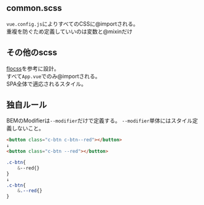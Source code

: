 ## common.scss
`vue.config.js`によりすべてのCSSに@importされる。  
重複を防ぐため定義していいのは変数と@mixinだけ

## その他のscss
[flocss](https://github.com/hiloki/flocss)を参考に設計。  
すべて`App.vue`でのみ@importされる。  
SPA全体で適応されるスタイル。

## 独自ルール
BEMのModifierは`--modifier`だけで定義する。
`--modifier`単体にはスタイル定義しないこと。
```html
<button class="c-btn c-btn--red"></button>
↓
<button class="c-btn --red"></button>
```
```scss
.c-btn{
    &--red{}
}
↓
.c-btn{
    &.--red{}
}
```
